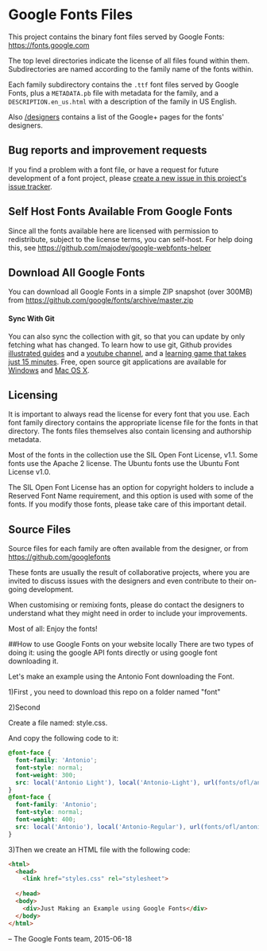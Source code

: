 # Google Fonts Files

This project contains the binary font files served by Google Fonts: https://fonts.google.com

The top level directories indicate the license of all files found within them.
Subdirectories are named according to the family name of the fonts within. 

Each family subdirectory contains the  `.ttf` font files served by Google Fonts, plus a `METADATA.pb` file with metadata for the family, and a `DESCRIPTION.en_us.html` with a description of the family in US English.

Also [/designers](designers) contains a list of the Google+ pages for the fonts' designers.

## Bug reports and improvement requests

If you find a problem with a font file, or have a request for future development of a font project, please [create a new issue in this project's issue tracker](https://github.com/google/fonts/issues).

## Self Host Fonts Available From Google Fonts

Since all the fonts available here are licensed with permission to redistribute, subject to the license terms, you can self-host.
For help doing this, see <https://github.com/majodev/google-webfonts-helper>

## Download All Google Fonts

You can download all Google Fonts in a simple ZIP snapshot (over 300MB) from <https://github.com/google/fonts/archive/master.zip>

#### Sync With Git

You can also sync the collection with git, so that you can update by only fetching what has changed.
To learn how to use git, Github provides [illustrated guides](https://guides.github.com) and a [youtube channel](https://www.youtube.com/user/GitHubGuides), and a [learning game that takes just 15 minutes](https://try.github.io). 
Free, open source git applications are available for [Windows](https://msysgit.github.io) and [Mac OS X](http://gitx.laullon.com).

## Licensing

It is important to always read the license for every font that you use.
Each font family directory contains the appropriate license file for the fonts in that directory. 
The fonts files themselves also contain licensing and authorship metadata.

Most of the fonts in the collection use the SIL Open Font License, v1.1.
Some fonts use the Apache 2 license. 
The Ubuntu fonts use the Ubuntu Font License v1.0. 

The SIL Open Font License has an option for copyright holders to include a Reserved Font Name requirement, and this option is used with some of the fonts. 
If you modify those fonts, please take care of this important detail.

## Source Files

Source files for each family are often available from the designer, or from https://github.com/googlefonts 

These fonts are usually the result of collaborative projects, where you are invited to discuss issues with the designers and even contribute to their on-going development.

When customising or remixing fonts, please do contact the designers to understand what they might need in order to include your improvements.

Most of all: Enjoy the fonts!

##How to use Google Fonts on your website locally
There are two types of doing it: using the google API fonts directly or using google font downloading it.

Let's make an example using the Antonio Font downloading the Font.

1)First , you need to download this repo on a folder named "font"

2)Second

Create a file named:  style.css.

And copy the following code to it:
```css
@font-face {
  font-family: 'Antonio';
  font-style: normal;
  font-weight: 300;
  src: local('Antonio Light'), local('Antonio-Light'), url(fonts/ofl/antonio/Antonio-Light.ttf) format('ttf');
}
@font-face {
  font-family: 'Antonio';
  font-style: normal;
  font-weight: 400;
  src: local('Antonio'), local('Antonio-Regular'), url(fonts/ofl/antonio/Antonio-Regular.ttf) format('ttf');
}
```

3)Then we create an HTML file with the following code:
```html
<html>
  <head>
    <link href="styles.css" rel="stylesheet">
  
  </head>
  <body>
    <div>Just Making an Example using Google Fonts</div>
  </body>
</html>
```


– The Google Fonts team, 2015-06-18
